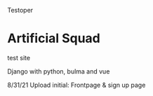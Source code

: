 Testoper
<br>
<h1><strong>Artificial Squad</strong></h1>

test site

Django with python, bulma and vue


8/31/21 Upload initial: Frontpage & sign up page